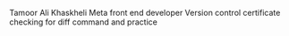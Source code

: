 Tamoor Ali Khaskheli 
Meta front end developer Version control certificate 
checking for diff command and practice
